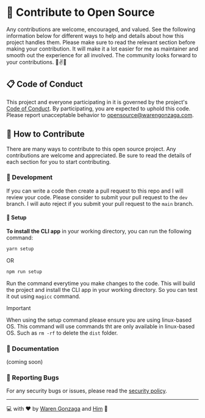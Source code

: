 # 🎯 Contribute to Open Source

Any contributions are welcome, encouraged, and valued. See the following information below for different ways to help and details about how this project handles them. Please make sure to read the relevant section before making your contribution. It will make it a lot easier for me as maintainer and smooth out the experience for all involved. The community looks forward to your contributions. 🎉✌✨

## 📋 Code of Conduct

This project and everyone participating in it is governed by the project's [Code of Conduct](https://github.com/warengonzaga/magic-commit/blob/master/code_of_conduct.md). By participating, you are expected to uphold this code. Please report unacceptable behavior to <opensource@warengonzaga.com>.

## 💖 How to Contribute

There are many ways to contribute to this open source project. Any contributions are welcome and appreciated. Be sure to read the details of each section for you to start contributing.

### 🧬 Development

If you can write a code then create a pull request to this repo and I will review your code. Please consider to submit your pull request to the `dev` branch. I will auto reject if you submit your pull request to the `main` branch.

#### 🔧 Setup

**To install the CLI app** in your working directory, you can run the following command:

```bash
yarn setup
```

OR

```bash
npm run setup
```

Run the command everytime you make changes to the code. This will build the project and install the CLI app in your working directory. So you can test it out using `magicc` command.

> [!IMPORTANT]  
> When using the setup command please ensure you are using linux-based OS. This command will use commands tht are only available in linux-based OS. Such as `rm -rf` to delete the `dist` folder.

### 📖 Documentation

(coming soon)

### 🐞 Reporting Bugs

For any security bugs or issues, please read the [security policy](./security.md).

---

💻 with ❤️ by [Waren Gonzaga](https://warengonzaga.com) and [Him](https://www.youtube.com/watch?v=HHrxS4diLew&t=44s) 🙏
